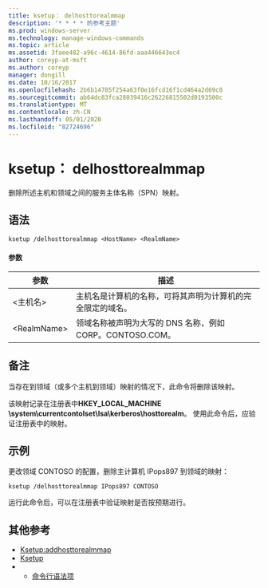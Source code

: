 ```yaml
---
title: ksetup： delhosttorealmmap
description: '* * * * 的参考主题'
ms.prod: windows-server
ms.technology: manage-windows-commands
ms.topic: article
ms.assetid: 3faee482-a96c-4614-86fd-aaa446643ec4
author: coreyp-at-msft
ms.author: coreyp
manager: dongill
ms.date: 10/16/2017
ms.openlocfilehash: 2b6b14785f254a63f0e16fcd16f1cd464a2d69c8
ms.sourcegitcommit: ab64dc83fca28039416c26226815502d0193500c
ms.translationtype: MT
ms.contentlocale: zh-CN
ms.lasthandoff: 05/01/2020
ms.locfileid: "82724696"
---
```

# <a name="ksetupdelhosttorealmmap"></a>ksetup： delhosttorealmmap



删除所述主机和领域之间的服务主体名称（SPN）映射。

## <a name="syntax"></a>语法

```
ksetup /delhosttorealmmap <HostName> <RealmName>
```

#### <a name="parameters"></a>参数

|参数|描述|
|---------|-----------|
|\<主机名>|主机名是计算机的名称，可将其声明为计算机的完全限定的域名。|
|\<RealmName>|领域名称被声明为大写的 DNS 名称，例如 CORP。CONTOSO.COM。|

## <a name="remarks"></a>备注

当存在到领域（或多个主机到领域）映射的情况下，此命令将删除该映射。

该映射记录在注册表中**HKEY_LOCAL_MACHINE \system\currentcontolset\lsa\kerberos\hosttorealm**。 使用此命令后，应验证注册表中的映射。

## <a name="examples"></a>示例

更改领域 CONTOSO 的配置，删除主计算机 IPops897 到领域的映射：
```
ksetup /delhosttorealmmap IPops897 CONTOSO
```
运行此命令后，可以在注册表中验证映射是否按预期进行。

## <a name="additional-references"></a>其他参考

-   [Ksetup:addhosttorealmmap](ksetup-addhosttorealmmap.md)
-   [Ksetup](ksetup.md)
-   - [命令行语法项](command-line-syntax-key.md)